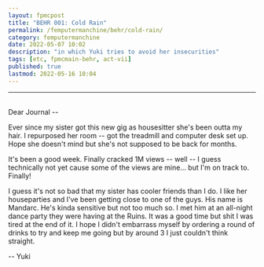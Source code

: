 ```yaml
---
layout: fpmcpost
title: "BEHR 001: Cold Rain"
permalink: /femputermanchine/behr/cold-rain/
category: femputermanchine
date: 2022-05-07 10:02
description: "in which Yuki tries to avoid her insecurities"
tags: [etc, fpmcmain-behr, act-vii]
published: true
lastmod: 2022-05-16 10:04
---
```

[//]: # (  5/16/22  -added)

*****

<br/>Dear Journal --

Ever since my sister got this new gig as housesitter she's been outta my hair. I repurposed her room -- got the treadmill and computer desk set up. Hope she doesn't mind but she's not supposed to be back for months. 

It's been a good week. Finally cracked 1M views -- well -- I guess technically not yet cause some of the views are mine... but I'm on track to. Finally!

I guess it's not so bad that my sister has cooler friends than I do. I like her houseparties and I've been getting close to one of the guys. His name is Mandarc. He's kinda sensitive but not too much so. I met him at an all-night dance party they were having at the Ruins. It was a good time but shit I was tired at the end of it. I hope I didn't embarrass myself by ordering a round of drinks to try and keep me going but by around 3 I just couldn't think straight.

-- Yuki

